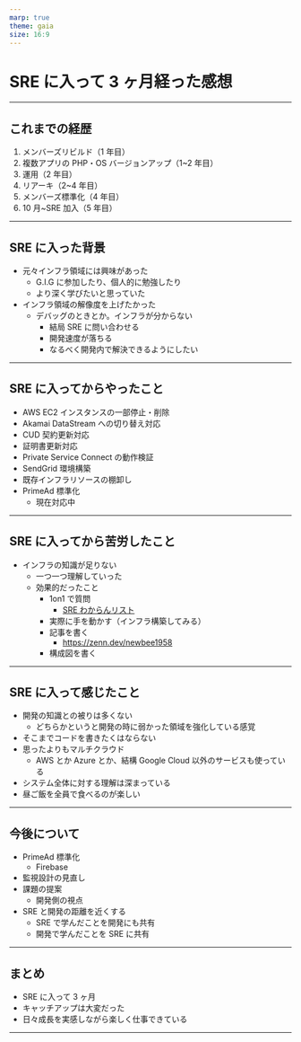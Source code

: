 ```yaml
---
marp: true
theme: gaia
size: 16:9
---
```


<!--
_class: lead
_footer: ""
_paginate: false
-->

# SRE に入って 3 ヶ月経った感想

---

## これまでの経歴

1. メンバーズリビルド（1 年目）
2. 複数アプリの PHP・OS バージョンアップ（1~2 年目）
3. 運用（2 年目）
4. リアーキ（2~4 年目）
5. メンバーズ標準化（4 年目）
6. 10 月~SRE 加入（5 年目）

---

## SRE に入った背景

- 元々インフラ領域には興味があった
  - G.I.G に参加したり、個人的に勉強したり
  - より深く学びたいと思っていた
- インフラ領域の解像度を上げたかった
  - デバッグのときとか。インフラが分からない
    - 結局 SRE に問い合わせる
    - 開発速度が落ちる
    - なるべく開発内で解決できるようにしたい

---

## SRE に入ってからやったこと

- AWS EC2 インスタンスの一部停止・削除
- Akamai DataStream への切り替え対応
- CUD 契約更新対応
- 証明書更新対応
- Private Service Connect の動作検証
- SendGrid 環境構築
- 既存インフラリソースの棚卸し
- PrimeAd 標準化
  - 現在対応中

<!-- 全体的に SRE が扱う技術は全て触れた -->

---

## SRE に入ってから苦労したこと

- インフラの知識が足りない
  - 一つ一つ理解していった
  - 効果的だったこと
    - 1on1 で質問
      - [SRE わからんリスト](https://docs.google.com/spreadsheets/d/1zLWx0obF_sHGVBVkaa3ZNyGs_lOkI28W6menO8IZFns/edit?gid=0#gid=0)
    - 実際に手を動かす（インフラ構築してみる）
    - 記事を書く
      - https://zenn.dev/newbee1958
    - 構成図を書く

---

## SRE に入って感じたこと

- 開発の知識との被りは多くない
  - どちらかというと開発の時に弱かった領域を強化している感覚
- そこまでコードを書きたくはならない
- 思ったよりもマルチクラウド
  - AWS とか Azure とか、結構 Google Cloud 以外のサービスも使っている
- システム全体に対する理解は深まっている
- 昼ご飯を全員で食べるのが楽しい

---

## 今後について

- PrimeAd 標準化
  - Firebase
- 監視設計の見直し
- 課題の提案
  - 開発側の視点
- SRE と開発の距離を近くする
  - SRE で学んだことを開発にも共有
  - 開発で学んだことを SRE に共有

---

## まとめ

- SRE に入って 3 ヶ月
- キャッチアップは大変だった
- 日々成長を実感しながら楽しく仕事できている

---

<!--
backgroundColor: black
footer: ""
-->
